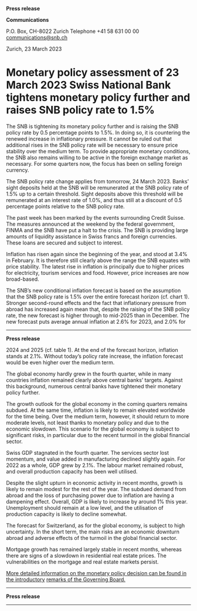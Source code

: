 **Press release**

**Communications**

P.O. Box, CH-8022 Zurich
Telephone +41 58 631 00 00
[communications@snb.ch](mailto:communications@snb.ch)

Zurich, 23 March 2023

# Monetary policy assessment of 23 March 2023 Swiss National Bank tightens monetary policy further and raises SNB policy rate to 1.5%

The SNB is tightening its monetary policy further and is raising the SNB policy rate by
0.5 percentage points to 1.5%. In doing so, it is countering the renewed increase in
inflationary pressure. It cannot be ruled out that additional rises in the SNB policy rate will be
necessary to ensure price stability over the medium term. To provide appropriate monetary
conditions, the SNB also remains willing to be active in the foreign exchange market as
necessary. For some quarters now, the focus has been on selling foreign currency.

The SNB policy rate change applies from tomorrow, 24 March 2023. Banks’ sight deposits
held at the SNB will be remunerated at the SNB policy rate of 1.5% up to a certain threshold.
Sight deposits above this threshold will be remunerated at an interest rate of 1.0%, and thus
still at a discount of 0.5 percentage points relative to the SNB policy rate.

The past week has been marked by the events surrounding Credit Suisse. The measures
announced at the weekend by the federal government, FINMA and the SNB have put a halt to
the crisis. The SNB is providing large amounts of liquidity assistance in Swiss francs and
foreign currencies. These loans are secured and subject to interest.

Inflation has risen again since the beginning of the year, and stood at 3.4% in February. It is
therefore still clearly above the range the SNB equates with price stability. The latest rise in
inflation is principally due to higher prices for electricity, tourism services and food.
However, price increases are now broad-based.

The SNB’s new conditional inflation forecast is based on the assumption that the SNB policy
rate is 1.5% over the entire forecast horizon (cf. chart 1). Stronger second-round effects and
the fact that inflationary pressure from abroad has increased again mean that, despite the
raising of the SNB policy rate, the new forecast is higher through to mid-2025 than in
December. The new forecast puts average annual inflation at 2.6% for 2023, and 2.0% for


-----

**Press release**

2024 and 2025 (cf. table 1). At the end of the forecast horizon, inflation stands at 2.1%.
Without today’s policy rate increase, the inflation forecast would be even higher over the
medium term.

The global economy hardly grew in the fourth quarter, while in many countries inflation
remained clearly above central banks’ targets. Against this background, numerous central
banks have tightened their monetary policy further.

The growth outlook for the global economy in the coming quarters remains subdued. At the
same time, inflation is likely to remain elevated worldwide for the time being. Over the
medium term, however, it should return to more moderate levels, not least thanks to monetary
policy and due to the economic slowdown. This scenario for the global economy is subject to
significant risks, in particular due to the recent turmoil in the global financial sector.

Swiss GDP stagnated in the fourth quarter. The services sector lost momentum, and value
added in manufacturing declined slightly again. For 2022 as a whole, GDP grew by 2.1%.
The labour market remained robust, and overall production capacity has been well utilised.

Despite the slight upturn in economic activity in recent months, growth is likely to remain
modest for the rest of the year. The subdued demand from abroad and the loss of purchasing
power due to inflation are having a dampening effect. Overall, GDP is likely to increase by
around 1% this year. Unemployment should remain at a low level, and the utilisation of
production capacity is likely to decline somewhat.

The forecast for Switzerland, as for the global economy, is subject to high uncertainty. In the
short term, the main risks are an economic downturn abroad and adverse effects of the turmoil
in the global financial sector.

Mortgage growth has remained largely stable in recent months, whereas there are signs of a
slowdown in residential real estate prices. The vulnerabilities on the mortgage and real estate
markets persist.

[More detailed information on the monetary policy decision can be found in the introductory](https://www.snb.ch/en/mmr/speeches/id/ref_20230323_tjnmslamr)
[remarks of the Governing Board.](https://www.snb.ch/en/mmr/speeches/id/ref_20230323_tjnmslamr)


-----

**Press release**


-----

